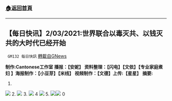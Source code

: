 ###  [:house:返回首頁](https://github.com/ourhimalayas/txt)
---

## 【每日快讯】2/03/2021:世界联合以毒灭共、以钱灭共的大时代已经开始
` GM132 每日快訊` [轉載自GNews](https://gnews.org/zh-hans/943839/)

**制作:Cantonese工作室**
**播报：【安妮】 资料整理：【闪电】【文依】【专业家庭煮妇 】海报制作：【小豆芽】【米线】 视频制作：【文德】上传:【星星】**
**摘要:**

1.
![]()![](https://gnews.org/wp-content/uploads/2021/03/1-4.jpg)
2.
![]()![](https://gnews.org/wp-content/uploads/2021/03/2-8.jpg)
3.
![]()![](https://gnews.org/wp-content/uploads/2021/03/3-4.jpg)
4
![]()![](https://gnews.org/wp-content/uploads/2021/03/4-4.jpg)
5.
![]()![](https://gnews.org/wp-content/uploads/2021/03/5-1.jpg)![]()![](https://gnews.org/wp-content/uploads/2021/03/0-1.jpg)
0

